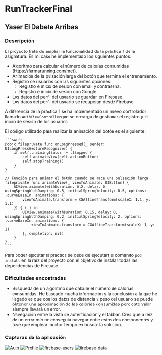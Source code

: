 # RunTrackerFinal

## Yaser El Dabete Arribas

### Descripción

El proyecto trata de ampliar la funcionalidad de la práctica 1 de la asignatura. En mi caso he implementado los siguientes puntos:

- Algoritmo para calcular el número de calorías consumidas (https://farmarunning.com/met).
- Animación de la pulsación larga del botón que termina el entrenamiento.
- Registro de usuarios con las siguientes opciones:
    - Registro e inicio de sesión con email y contraseña.
    - Registro e inicio de sesión con Google.
- Los datos del perfil del usuario se guardan en Firebase.
- Los datos del perfil del usuario se recuperan desde Firebase

A diferencia de la práctica 1 se ha implementado un nuevo controlador llamado `AuthViewController`que se encarga de gestionar
el registro y el inicio de sesión de los usuarios.

El código utilizado para realizar la animación del botón es el siguiente:
   
    ```swift
    @objc fileprivate func onLongPressed(_ sender: UILongPressGestureRecognizer) {
        if self.trainingStatus != .Stopped {
            self.animateView(self.actionButton)
            self.stopTraining()
        }
    }
    
    // Función para animar el botón cuando se hace una pulsación larga
    fileprivate func animateView(_ viewToAnimate: UIButton) {
        UIView.animate(withDuration: 0.5, delay: 0, usingSpringWithDamping: 0.5, initialSpringVelocity: 0.5, options: .curveEaseIn, animations: {
            viewToAnimate.transform = CGAffineTransform(scaleX: 1.1, y: 1.1)
        }) { (_) in
            UIView.animate(withDuration: 0.15, delay: 0, usingSpringWithDamping: 0.2, initialSpringVelocity: 2, options: .curveEaseIn, animations: {
                viewToAnimate.transform = CGAffineTransform(scaleX: 1, y: 1)
            }, completion: nil)
        }
    }
    ```

Para poder ejecutar la práctica se debe de ejecutart el comando `pod install` en la raíz del proyecto con el objetivo de instalar todas las dependencias de Firebase.

### Dificultades encontradas

- Búsqueda de un algoritmo que calcule el número de calorías consumidas. He buscado mucha información y la conclusión a la que he llegado es que con los datos
de distancia y peso del usuario se puede obtener una aproximación de las calorías consumidas pero este valor siempre llevará un error.
- Navegación entre la vista de autenticación y el tabbar. Creo que a reíz de un error mío no conseguia navegar entre estos dos componentes y tuve que emplear mucho
tiempo en buscar la solución.

### Capturas de la aplicación 
![Auth](https://github.com/mastermoviles/proyecto-final-yasmanets/blob/main/screenshots/auth.PNG)
![Profile](https://github.com/mastermoviles/proyecto-final-yasmanets/blob/main/screenshots/profile.jpeg)
![firebase-users](https://github.com/mastermoviles/proyecto-final-yasmanets/blob/main/screenshots/users.png)
![firebase-data](https://github.com/mastermoviles/proyecto-final-yasmanets/blob/main/screenshots/profile-data.png)
